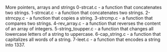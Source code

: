 More pointers, arrays and strings
0-strcat.c - a function that concatenates two strings.
1-strncat.c - a function that concatenates two strings.
2-strncpy.c - a function that copies a string.
3-strcmp.c - a function that compares two strings.
4-rev_array.c - a function that reverses the content of an array of integers.
5-string_toupper.c - a function that changes all lowercase letters of a string to uppercase.
6-cap_string.c - a function that capitalizes all words of a string.
7-leet.c - a function that encodes a string into 1337.
